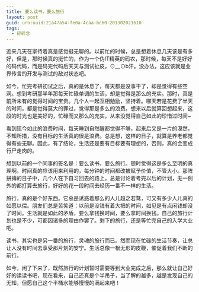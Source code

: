```yaml
---
title: 要么读书，要么旅行
layout: post
guid: urn:uuid:21a47a54-fe0a-4caa-bc60-201302021610
tags:
  - 碎碎念
---
```


近来几天在家待着真是感觉挺无聊的。以前忙的时候，总是想着休息几天该是有多好，但是，那时候真的挺忙的，作为一个伪IT精英的码农，那时候，每天不是好好的码代码，而是码完代码后天天与测试扯皮，⊙﹏⊙b汗。没办法，这应该就是业界传言的开发与测试的敌对状态吧。


如今，忙完考研初试之后，真的是休息了，每天都是没事干了，却是觉得有些空洞。想到考研那半年那每天忙碌单调的生活，却是觉得是那么的充实。那时，真是前所未有的觉得时间的宝贵。几个人一起互相勉励，坚持着。哪天若是花费了半天的时间，都是觉得莫大的罪过，觉得那是多么的浪费。想来以后就算回想起来，这段的时光也是美好的，忙碌而又那么的充实，从来没觉得自己如此的珍惜过时间~


看到现今如此的浪费时间，每天睡到自然醒都觉得不够，起来后又是一片的漠然，不知所措，没有目标的生活真的很是浪费。总是想，这样的日子，就算是养老都觉得有些无聊。因此，有了结论，生活还是要有目标要有理想的，否则，真的会变成行尸走肉的。


想到以前的一个同事的签名是：要么读书，要么旅行。顿时觉得这是多么至明的真理啊。时间真的应该用来利用的，每分钟的时间都改被赋予价值，不管大小。那阵拼搏的日子中，几个人在下自习回去的路上，总是讨论着考完以后的计划，无一例外的都打算去旅行，好好的花一段时间去经历一番不一样的生活。


旅行，真的是个好东西。它总是诱惑着那么的人儿趋之若鹜，可又有多少人儿真的如愿以偿。朋友们总是苦笑道：以前是没钱有着大把的时间，如见是有点闲钱却没了时间。生活就是如此的矛盾，要么拿钱换时间，要么拿时间换钱。自己的旅行计划也是不少，可都因诸多的理由作罢了。剩下的旅行，还是等忙完自己的入学大业吧。


读书，其实也是另一番的旅行，灵魂的旅行而已。然而现在忙碌的生活节奏，让总让人没有时间去享受那片刻的安宁。生活总像一根无形的皮鞭，催促着我们不断的前行。


如今，闲了下来了，既然旅行的计划暂时需要等到大业完成之后，那么就让自己好好的读读书吧，现在看来，自己还真是个半吊子，当了解的越多，越是发现自己的无知，但愿自己这个半桶水能够慢慢的满起来吧！